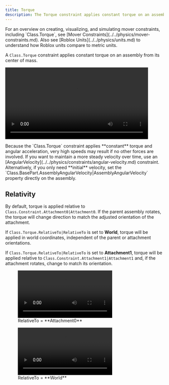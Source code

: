 ```yaml
---
title: Torque
description: The Torque constraint applies constant torque on an assembly from its center of mass.
---
```


<Alert severity="info">
For an overview on creating, visualizing, and simulating mover constraints, including `Class.Torque`, see [Mover Constraints](../../physics/mover-constraints.md). Also see [Roblox&nbsp;Units](../../physics/units.md) to understand how Roblox units compare to metric units.
</Alert>

A `Class.Torque` constraint applies constant torque on an assembly from its center of mass.

<video controls src="../../assets/physics/constraints/Torque-Demo.mp4" width="90%" alt="Demo video of Torque constraint"></video>

<Alert severity="warning">
Because the `Class.Torque` constraint applies **constant** torque and angular acceleration, very high speeds may result if no other forces are involved. If you want to maintain a more steady velocity over time, use an [AngularVelocity](../../physics/constraints/angular-velocity.md) constraint. Alternatively, if you only need **initial** velocity, set the `Class.BasePart.AssemblyAngularVelocity|AssemblyAngularVelocity` property directly on the assembly.
</Alert>

## Relativity

By default, torque is applied relative to `Class.Constraint.Attachment0|Attachment0`. If the parent assembly rotates, the torque will change direction to match the adjusted orientation of the attachment.

If `Class.Torque.RelativeTo|RelativeTo` is set to **World**, torque will be applied in world coordinates, independent of the parent or attachment orientations.

If `Class.Torque.RelativeTo|RelativeTo` is set to **Attachment1**, torque will be applied relative to `Class.Constraint.Attachment1|Attachment1` and, if the attachment rotates, change to match its orientation.

<GridContainer numColumns="2">
  <figure>
    <video controls src="../../assets/physics/constraints/Torque-RelativeTo-Attachment0.mp4" alt="Video showing RelativeTo set to Attachment0"></video>
    <figcaption>RelativeTo = **Attachment0**</figcaption>
  </figure>
  <figure>
    <video controls src="../../assets/physics/constraints/Torque-RelativeTo-World.mp4" alt="Video showing RelativeTo set to World"></video>
    <figcaption>RelativeTo = **World**</figcaption>
  </figure>
</GridContainer>
